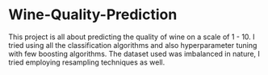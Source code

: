 # Wine-Quality-Prediction

This project is all about predicting the quality of wine on a scale of 1 - 10.
I tried using all the classification algorithms and also hyperparameter tuning with few boosting algorithms.
The dataset used was imbalanced in nature, I tried employing resampling techniques as well.
